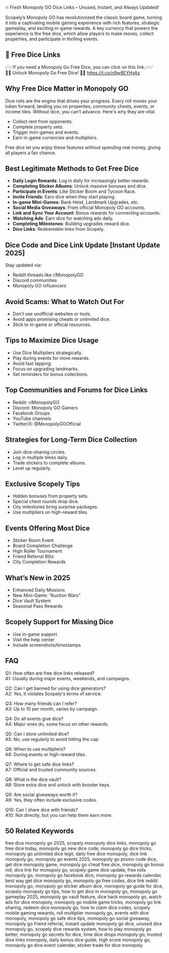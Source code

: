 
🔥 Fresh Monopoly GO Dice Links – Unused, Instant, and Always Updated!

Scopely’s Monopoly GO has revolutionized the classic board game, turning it into a captivating mobile gaming experience with rich features, strategic gameplay, and exciting in-game rewards. A key currency that powers the experience is the free dice, which allow players to make moves, collect properties, and participate in thrilling events.

## 🎲 Free Dice Links

✅✅If you need a Monopoly Go Free Dice, you can click on this link.✅✅  
🎲🎲 Unlock Monopoly Go Free Dice! 🎲🎲 https://t.co/n9w8EYHvAz  

## Why Free Dice Matter in Monopoly GO

Dice rolls are the engine that drives your progress. Every roll moves your token forward, landing you on properties, community chests, events, or income tiles. Without dice, you can’t advance. Here's why they are vital:

- Collect rent from opponents.
- Complete property sets.
- Trigger mini-games and events.
- Earn in-game currencies and multipliers.

Free dice let you enjoy these features without spending real money, giving all players a fair chance.

## Best Legitimate Methods to Get Free Dice

- **Daily Login Rewards**: Log in daily for increasingly better rewards.
- **Completing Sticker Albums**: Unlock massive bonuses and dice.
- **Participate in Events**: Like Sticker Boom and Tycoon Race.
- **Invite Friends**: Earn dice when they start playing.
- **In-game Mini-Games**: Bank Heist, Landmark Upgrades, etc.
- **Social Media Giveaways**: From official Monopoly GO accounts.
- **Link and Sync Your Account**: Bonus rewards for connecting accounts.
- **Watching Ads**: Earn dice for watching ads daily.
- **Completing Milestones**: Building upgrades reward dice.
- **Dice Links**: Redeemable links from Scopely.

## Dice Code and Dice Link Update [Instant Update 2025]

Stay updated via:

- Reddit threads like r/MonopolyGO
- Discord communities
- Monopoly GO influencers

## Avoid Scams: What to Watch Out For

- Don’t use unofficial websites or tools.
- Avoid apps promising cheats or unlimited dice.
- Stick to in-game or official resources.

## Tips to Maximize Dice Usage

- Use Dice Multipliers strategically.
- Play during events for more rewards.
- Avoid fast tapping.
- Focus on upgrading landmarks.
- Set reminders for bonus collections.

## Top Communities and Forums for Dice Links

- Reddit: r/MonopolyGO
- Discord: Monopoly GO Gamers
- Facebook Groups
- YouTube channels
- Twitter/X: @MonopolyGOOfficial

## Strategies for Long-Term Dice Collection

- Join dice-sharing circles.
- Log in multiple times daily.
- Trade stickers to complete albums.
- Level up regularly.

## Exclusive Scopely Tips

- Hidden bonuses from property sets.
- Special chest rounds drop dice.
- City milestones bring surprise packages.
- Use multipliers on high-reward tiles.

## Events Offering Most Dice

- Sticker Boom Event
- Board Completion Challenge
- High Roller Tournament
- Friend Referral Blitz
- City Completion Rewards

## What’s New in 2025

- Enhanced Daily Missions
- New Mini-Game: “Auction Wars”
- Dice Vault System
- Seasonal Pass Rewards

## Scopely Support for Missing Dice

- Use in-game support
- Visit the help center
- Include screenshots/timestamps

## FAQ

Q1: How often are free dice links released?  
A1: Usually during major events, weekends, and campaigns.

Q2: Can I get banned for using dice generators?  
A2: Yes, it violates Scopely's terms of service.

Q3: How many friends can I refer?  
A3: Up to 10 per month, varies by campaign.

Q4: Do all events give dice?  
A4: Major ones do, some focus on other rewards.

Q5: Can I store unlimited dice?  
A5: No, use regularly to avoid hitting the cap.

Q6: When to use multipliers?  
A6: During events or high-reward tiles.

Q7: Where to get safe dice links?  
A7: Official and trusted community sources.

Q8: What is the dice vault?  
A8: Store extra dice and unlock with booster keys.

Q9: Are social giveaways worth it?  
A9: Yes, they often include exclusive codes.

Q10: Can I share dice with friends?  
A10: Not directly, but you can help them earn more.

## 50 Related Keywords

free dice monopoly go 2025, scopely monopoly dice links, monopoly go free dice today, monopoly go new dice code, monopoly go dice tricks, monopoly go unlimited dice legit, daily free dice monopoly, dice link monopoly go, monopoly go events 2025, monopoly go promo code dice, get dice monopoly game, monopoly go cheat free dice, monopoly go bonus roll, dice link for monopoly go, scopely game dice update, free rolls monopoly go, monopoly go facebook dice, monopoly go rewards calendar, best way get dice monopoly go, monopoly go free codes, dice link reddit monopoly go, monopoly go sticker album dice, monopoly go guide for dice, scopely monopoly go tips, how to get dice in monopoly go, monopoly go gameplay 2025, monopoly go vault feature, dice hack monopoly go, watch ads for dice monopoly, monopoly go mobile game tricks, monopoly go link sharing, redeem dice monopoly go, how to claim dice codes, scopely mobile gaming rewards, roll multiplier monopoly go, events with dice monopoly, monopoly go safe dice tips, monopoly go social giveaway, monopoly go friend referral, instant update monopoly go dice, unused dice monopoly go, scopely dice rewards system, how to play monopoly go better, monopoly go secrets for dice, time dice drops monopoly go, trusted dice links monopoly, daily bonus dice guide, high score monopoly go, monopoly go dice event calendar, sticker trade for dice monopoly
